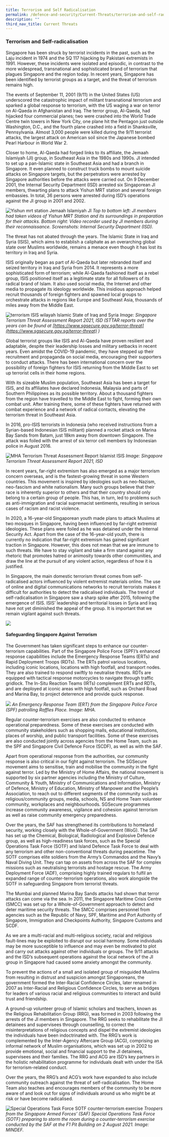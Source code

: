 ```yaml
---
title: Terrorism and Self Radicalisation
permalink: /defence-and-security/Current-Threats/terrorism-and-self-radicalisation
description: ""
third_nav_title: Current Threats
---
```

### Terrorism and Self-radicalisation
Singapore has been struck by terrorist incidents in the past, such as the Laju incident in 1974 and the SQ 117 hijacking by Pakistani extremists in 1991. However, these incidents were isolated and episodic, in contrast to the more widespread, transnational and sophisticated brand of terrorism that plagues Singapore and the region today. In recent years, Singapore has been identified by terrorist groups as a target, and the threat of terrorism remains high.

The events of September 11, 2001 (9/11) in the United States (US) underscored the catastrophic impact of militant transnational terrorism and sparked a global response to terrorism, with the US waging a war on terror on Al-Qaeda in Afghanistan and Iraq. The terror group, Al-Qaeda, had hijacked four commercial planes; two were crashed into the World Trade Centre twin towers in New York City, one plane hit the Pentagon just outside Washington, D.C., and the fourth plane crashed into a field in Shanksville, Pennsylvania. Almost 3,000 people were killed during the 9/11 terrorist attacks, the largest attack on American soil since the Japanese bombed Pearl Harbour in World War 2.

Closer to home, Al-Qaeda had forged links to its affiliate, the Jemaah Islamiyah (JI) group, in Southeast Asia in the 1980s and 1990s. JI intended to set up a pan-Islamic state in Southeast Asia and had a branch in Singapore. It even planned to construct truck bombs to mount suicide attacks on Singapore targets, but the perpetrators were arrested by Singapore authorities before the attacks were carried out. On 9 December 2001, the Internal Security Department (ISD) arrested six Singaporean JI members, thwarting plans to attack Yishun MRT station and several foreign embassies. In total, 36 persons were arrested during ISD’s operations against the JI group in 2001 and 2002.

![Yishun mrt station Jemaah Islamiyah JI](/images/Defence/Yishun%20MRT.jpg)
*Top to bottom left: JI members had taken videos of Yishun MRT Station and its surroundings in preparation for their attacks. Bottom right: Video recorder used by JI members during their reconnaissance. Screenshots: Internal Security Department (ISD).*

The threat has not abated through the years. The Islamic State in Iraq and Syria (ISIS), which aims to establish a caliphate as an overarching global state over Muslims worldwide, remains a menace even though it has lost its territory in Iraq and Syria. 

ISIS originally began as part of Al-Qaeda but later rebranded itself and seized territory in Iraq and Syria from 2014. It represents a more sophisticated form of terrorism; while Al-Qaeda fashioned itself as a rebel group, ISIS positioned itself as a legitimate state for all followers of its radical brand of Islam. It also used social media, the Internet and other media to propagate its ideology worldwide. This insidious approach helped recruit thousands of foreign fighters and spawned local groups to orchestrate attacks in regions like Europe and Southeast Asia, thousands of miles away from the Middle East.

![terrorism ISIS wilayah Islamic State of Iraq and Syria](/images/Defence/STTAR1.png)
*Image: Singapore Terrorism Threat Assessment Report 2021, ISD (STTAR reports over the years can be found at [https://www.sgsecure.gov.sg/terror-threat](https://www.sgsecure.gov.sg/terror-threat) )*

Global terrorist groups like ISIS and Al-Qaeda have proven resilient and adaptable, despite their leadership losses and military setbacks in recent years. Even amidst the COVID-19 pandemic, they have stepped up their recruitment and propaganda on social media, encouraging their supporters to conduct attacks. There has been international concern over the possibility of foreign fighters for ISIS returning from the Middle East to set up terrorist cells in their home regions. 

With its sizeable Muslim population, Southeast Asia has been a target for ISIS, and its affiliates have declared Indonesia, Malaysia and parts of Southern Philippines as its possible territory. About a thousand fighters from the region have travelled to the Middle East to fight, forming their own combat unit. After training there, some of these fighters have returned with combat experience and a network of radical contacts, elevating the terrorism threat in Southeast Asia. 

In 2016, pro-ISIS terrorists in Indonesia (who received instructions from a Syrian-based Indonesian ISIS militant) planned a rocket attack on Marina Bay Sands from Batam, just 18km away from downtown Singapore. The attack was foiled with the arrest of six terror cell members by Indonesian police in August 2016.

![MHA Terrorism Threat Assessment Report Islamist ISIS ](/images/Defence/STTAR2.jpg)
*Image: Singapore Terrorism Threat Assessment Report 2021, ISD*

In recent years, far-right extremism has also emerged as a major terrorism concern overseas, and is the fastest-growing threat in some Western countries. This movement is inspired by ideologies such as neo-Nazism, neo-fascism and white nationalism. Many such groups believe that their race is inherently superior to others and that their country should only belong to a certain group of people. This has, in turn, led to problems such as anti-immigration and racial supremacist sentiments, resulting in serious cases of racism and racist violence. 

In 2020, a 16-year-old Singaporean youth made plans to attack Muslims at two mosques in Singapore, having been influenced by far-right extremist ideologies. These plans were foiled as he was detained under the Internal Security Act. Apart from the case of the 16-year-old youth, there is currently no indication that far-right extremism has gained significant traction in Singapore. However, this does not mean that we are immune to such threats. We have to stay vigilant and take a firm stand against any rhetoric that promotes hatred or animosity towards other communities, and draw the line at the pursuit of any violent action, regardless of how it is justified.

In Singapore, the main domestic terrorism threat comes from self-radicalised actors influenced by violent extremist materials online. The use of online and digital communications networks to recruit terrorists makes it difficult for authorities to detect the radicalised individuals. The trend of self-radicalisation in Singapore saw a sharp spike after 2015, following the emergence of ISIS. ISIS’ leadership and territorial losses in Syria and Iraq have not yet diminished the appeal of the group.  It is important that we remain vigilant against such threats. 

[![](/images/Defence/OpenDoc%20Banners3.gif)](/defence-and-security/Case-Studies/the-threat-of-self-radicalisation)

#### Safeguarding Singapore Against Terrorism

The Government has taken significant steps to enhance our counter-terrorism capabilities. Part of the Singapore Police Force (SPF)’s enhanced response capabilities include the Emergency Response Teams (ERTs) and Rapid Deployment Troops (RDTs). The ERTs patrol various locations, including iconic locations, locations with high footfall, and transport nodes. They are also trained to respond swiftly to neutralise threats. RDTs are equipped with tactical response motorcycles to navigate through traffic gridlock. The In-Situ Reaction Teams (IRTs) complement ERTs and RDTs, and are deployed at iconic areas with high footfall, such as Orchard Road and Marina Bay, to project deterrence and provide quick response.

![](/images/Defence/ERT.jpg)
*An Emergency Response Team (ERT) from the Singapore Police Force (SPF) patrolling Raffles Place. Image: MHA.*

Regular counter-terrorism exercises are also conducted to enhance operational preparedness. Some of these exercises are conducted with community stakeholders such as shopping malls, educational institutions, places of worship, and public transport facilities. Some of these exercises are also conducted jointly across agencies from the Home Team, such as the SPF and Singapore Civil Defence Force (SCDF), as well as with the SAF.

Apart from operational response from the authorities, our community response is also critical in our fight against terrorism. The SGSecure movement aims to sensitise, train and mobilise the community in the fight against terror. Led by the Ministry of Home Affairs, the national movement is supported by six partner agencies including the Ministry of Culture, Community & Youth, Ministry of Communications and Information, Ministry of Defence, Ministry of Education, Ministry of Manpower and the People’s Association, to reach out to different segments of the community such as religious/community groups, media, schools, NS and Home Team volunteer community, workplaces and neighbourhoods. SGSecure programmes increase community awareness, vigilance and cohesion against terrorism as well as raise community emergency preparedness.

Over the years, the SAF has strengthened its contributions to homeland security, working closely with the Whole-of-Government (WoG). The SAF has set up the Chemical, Biological, Radiological and Explosive Defence group, as well as high-readiness task forces, such as the Special Operations Task Force (SOTF) and Island Defence Task Force to deal with any terrorism and other non-conventional threats during peacetime. The SOTF comprises elite soldiers from the Army’s Commandos and the Navy’s Naval Diving Unit. They can tap on assets from across the SAF for complex missions such as neutralising terrorists and hostage rescue. The Army Deployment Force (ADF), comprising highly trained regulars to fulfil an expanded range of counter-terrorism operations, also work alongside the SOTF in safeguarding Singapore from terrorist threats. 

The Mumbai and planned Marina Bay Sands attacks had shown that terror attacks can come via the sea. In 2011, the Singapore Maritime Crisis Centre (SMCC) was set up for a Whole-of-Government approach to detect and deter maritime security threats. The SMCC comprises personnel from agencies such as the Republic of Navy, SPF, Maritime and Port Authority of Singapore, Immigration and Checkpoints Authority, Singapore Customs and SCDF. 

As we are a multi-racial and multi-religious society, racial and religious fault-lines may be exploited to disrupt our social harmony. Some individuals may be more susceptible to influence and may even be motivated to plot and carry out attacks against other individuals or groups. The 9/11 attacks and the ISD’s subsequent operations against the local network of the JI group in Singapore had caused some anxiety amongst the community. 

To prevent the actions of a small and isolated group of misguided Muslims from resulting in distrust and suspicion amongst Singaporeans, the government formed the Inter-Racial Confidence Circles, later renamed in 2007 as Inter-Racial and Religious Confidence Circles, to serve as bridges for leaders of various racial and religious communities to interact and build trust and friendship. 

A ground-up volunteer group of Islamic scholars and teachers, known as the Religious Rehabilitation Group (RRG), was formed in 2003 following the arrests of the JI members in Singapore. The RRG seeks to rehabilitate the JI detainees and supervisees through counselling, to correct the misinterpretations of religious concepts and dispel the extremist ideologies the individuals have been indoctrinated with. The RRG’s work is complemented by the Inter-Agency Aftercare Group (ACG), comprising an informal network of Muslim organisations, which was set up in 2002 to provide emotional, social and financial support to the JI detainees, supervisees and their families. The RRG and ACG are ISD’s key partners in the holistic rehabilitation programme for individuals dealt with under the ISA for terrorism-related conduct. 

Over the years, the RRG’s and ACG’s work have expanded to also include community outreach against the threat of self-radicalisation. The Home Team also teaches and encourages members of the community to be more aware of and look out for signs of individuals around us who might be at risk or have become radicalised.

![Special Operations Task Force SOTF counter-terrorism exercise](/images/Defence/SOTF.jpg)
*Troopers from the Singapore Armed Forces’ (SAF) Special Operations Task Force (SOTF) preparing to storm the room during a counter-terrorism exercise conducted by the SAF at the F1 Pit Building on 2 August 2021. Image: MINDEF.*
